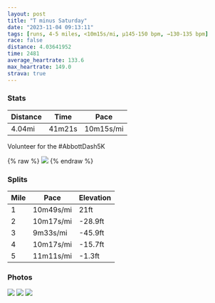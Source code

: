 ```yaml
---
layout: post
title: "T minus Saturday"
date: "2023-11-04 09:13:11"
tags: [runs, 4-5 miles, <10m15s/mi, μ145-150 bpm, →130-135 bpm]
race: false
distance: 4.03641952
time: 2481
average_heartrate: 133.6
max_heartrate: 149.0
strava: true
---
```


### Stats

| Distance | Time | Pace |
|----------|------|------|
|4.04mi|41m21s|10m15s/mi|

Volunteer for the #AbbottDash5K

{% raw %}
<img src='https://maps.googleapis.com/maps/api/staticmap?maptype=roadmap&path=enc:eqvwF`fnbMHc@VYD[N]?KHQ?WZWr@cA^YJQ@a@Ji@FM@YEQFi@K]IIq@@KGCIGe@SA_@QIAWL_@IEEW@YIG@GC?Od@o@A[f@u@LITCNEJGFKKWAO_@QKOISm@s@IOm@i@KK?EQOEOe@]CKE[@SKm@JHRO`AqBQbA_@t@MH@FBACGBGT]DAKHBAAAE?GJ?VEHM]G??PUPETK?GFC\A?Fh@Q\GTKxAEJUVCA@QCI_@OgBS[AICUOEMECW@ME]QQYaAm@o@Ma@WKKGQGCCBOAe@QSO?Ky@_ACGq@BUKHABIYQk@QYWOk@ELG?k@OIIWKe@Kw@]SEQA]a@Og@KMa@OGQGEMDABaAQGIBMSOE?[MIIKi@OOWGAIs@q@kAi@KQ{AaAsA_AYOqAeASUa@MYSe@Og@[_@OGGk@QUQ_@i@UMI@ECm@u@q@]_As@IKcAo@IK_@?EKAQKAQIYUMCiAw@a@UUUK_@Y[_@CcA_@K?a@_@_Aq@OEQQ[MeBiAS?[c@a@_@a@Qc@o@_@Yc@UMUYKcAg@o@SSS_@Wi@OQYE?A@UEAKIMWIWO[YKQJJ@C@HMAQOMCC@UGUQ@CEK@Ci@ASEAEKGc@OK[[]UMeAeA}@y@{@m@UIo@i@GDGMg@a@IC_@O?LL?A?MKcAi@YKa@QBECAc@GIG[i@mA_@}@u@y@kA]WOCKMGC@OG?[Wc@IEGUSGGBQWi@G?_@OBCCCBFCCOAWKWQs@_@aAcAaASGGAO@WGCWGoAw@UUCKIEE??Ka@I_@Si@Qg@MAGKMYMa@WKUg@i@}@W[]]QsAy@QW{EgC_@g@a@QQUM?o@i@WOWUo@e@i@WSE_@@GCQUi@i@QEU@EDeBuBe@e@SEWYKEK@m@_@SWE@Qe@CYi@KGLIBWc@u@m@c@QMBCCG@WGe@OMOG?KTYG_@Yc@q@Sc@_@O]EkAy@e@Ua@g@O[_@E_@[c@MYg@][[e@M@c@Yg@c@k@IKLq@tCkAfDIJK\Kp@]hA&key=AIzaSyC1MId7bFpkLXNAaYhBSTb8jLyiSqzbDtM&size=800x800&markers=color:yellow|label:S|40.75299,-73.96977&markers=color:green|label:F|40.79380000000003,-73.94028999999998'>
{% endraw %}

### Splits

| Mile | Pace | Elevation |
|------|------|-----------|
|1|10m49s/mi|21ft|
|2|10m17s/mi|-28.9ft|
|3|9m33s/mi|-45.9ft|
|4|10m17s/mi|-15.7ft|
|5|11m11s/mi|-1.3ft|

### Photos
<img src='https://dgtzuqphqg23d.cloudfront.net/ariRboD8or4k-YSkCB8zpGSj23lxROCEiJdL9DThHcE-576x768.jpg'>

<img src='https://dgtzuqphqg23d.cloudfront.net/K4-HqHt3LBNIKxPHrFQMLD-tjygbIk83MCXoWwXel9I-576x768.jpg'>

<img src='https://dgtzuqphqg23d.cloudfront.net/Eyyo7RSpLGqJ8tgkCZeqnjZuv9ChFK1_iq4r6lHghfk-576x768.jpg'>
